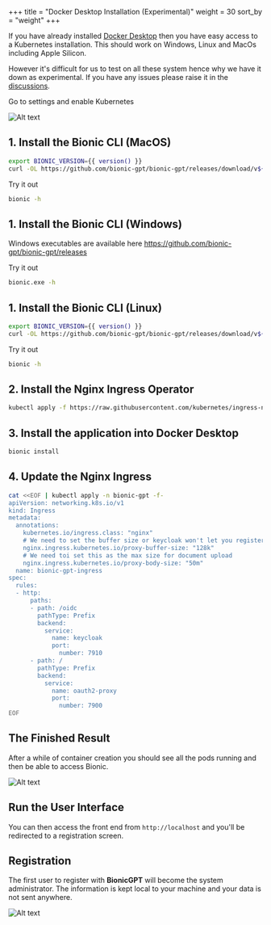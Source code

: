 +++
title = "Docker Desktop Installation (Experimental)"
weight = 30
sort_by = "weight"
+++

If you have already installed [Docker Desktop](https://www.docker.com/products/docker-desktop/) then you have easy access to a Kubernetes installation. This should work on Windows, Linux and MacOs including Apple Silicon.

However it's difficult for us to test on all these system hence why we have it down as experimental. If you have any issues please raise it in the [discussions](https://github.com/bionic-gpt/bionic-gpt/discussions).

Go to settings and enable Kubernetes

![Alt text](../docker-desktop.png "Docker Desktop")


## 1. Install the Bionic CLI (MacOS)

```sh
export BIONIC_VERSION={{ version() }}
curl -OL https://github.com/bionic-gpt/bionic-gpt/releases/download/v${BIONIC_VERSION}/bionic-cli-darwin && chmod +x ./bionic-cli-darwin && sudo mv ./bionic-cli-darwin /usr/local/bin/bionic
```

Try it out

```sh
bionic -h
```

## 1. Install the Bionic CLI (Windows)

Windows executables are available here https://github.com/bionic-gpt/bionic-gpt/releases

Try it out

```sh
bionic.exe -h
```

## 1. Install the Bionic CLI (Linux)

```sh
export BIONIC_VERSION={{ version() }}
curl -OL https://github.com/bionic-gpt/bionic-gpt/releases/download/v${BIONIC_VERSION}/bionic-cli-linux && chmod +x ./bionic-cli-linux && sudo mv ./bionic-cli-linux /usr/local/bin/bionic
```

Try it out

```sh
bionic -h
```

## 2. Install the Nginx Ingress Operator

```sh
kubectl apply -f https://raw.githubusercontent.com/kubernetes/ingress-nginx/controller-v1.10.0/deploy/static/provider/cloud/deploy.yaml
```

## 3. Install the application into Docker Desktop

```sh
bionic install
```

## 4. Update the Nginx Ingress

```sh
cat <<EOF | kubectl apply -n bionic-gpt -f-
apiVersion: networking.k8s.io/v1
kind: Ingress
metadata:
  annotations:
    kubernetes.io/ingress.class: "nginx"
    # We need to set the buffer size or keycloak won't let you register
    nginx.ingress.kubernetes.io/proxy-buffer-size: "128k"
    # We need toi set this as the max size for document upload
    nginx.ingress.kubernetes.io/proxy-body-size: "50m"
  name: bionic-gpt-ingress
spec:
  rules:
  - http:
      paths:
      - path: /oidc
        pathType: Prefix
        backend:
          service:
            name: keycloak
            port:
              number: 7910
      - path: /
        pathType: Prefix
        backend:
          service:
            name: oauth2-proxy
            port:
              number: 7900
EOF
```

## The Finished Result

After a while of container creation you should see all the pods running and then be able to access Bionic.


![Alt text](../bionic-startup-k9s.png "Bionic K9s")

## Run the User Interface

You can then access the front end from `http://localhost` and you'll be redirected to a registration screen.

## Registration

The first user to register with **BionicGPT** will become the system administrator. The information is kept local to your machine and your data is not sent anywhere.

![Alt text](../initial-screen.png "Start Screen")